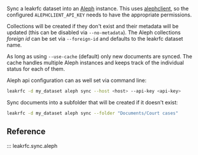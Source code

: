 Sync a leakrfc dataset into an [Aleph](https://docs.aleph.occrp.org/) instance. This uses [alephclient](https://github.com/alephdata/alephclient/), so the configured `ALEPHCLIENT_API_KEY` needs to have the appropriate permissions.

Collections will be created if they don't exist and their metadata will be updated (this can be disabled via `--no-metadata`). The Aleph collections _foreign id_ can be set via `--foreign-id` and defaults to the leakrfc dataset name.

As long as using `--use-cache` (default) only new documents are synced. The cache handles multiple Aleph instances and keeps track of the individual status for each of them.

Aleph api configuration can as well set via command line:

```bash
leakrfc -d my_dataset aleph sync --host <host> --api-key <api-key>
```

Sync documents into a subfolder that will be created if it doesn't exist:

```bash
leakrfc -d my_dataset aleph sync --folder "Documents/Court cases"
```

## Reference

::: leakrfc.sync.aleph
